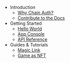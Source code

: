 * Introduction
  * [Why Chain Auth?](README.md)
  * [Contribute to the Docs](intro/contribute.md)
* Getting Started
  * [Hello World](get-started/README.md)
  * [App Console](get-started/apps.md)
  * [API Reference](get-started/api.md)
* Guides & Tutorials
  * [Magic Link](tutorials/magiclink.md)
  * [Game as NFT](tutorials/nftgame.md)